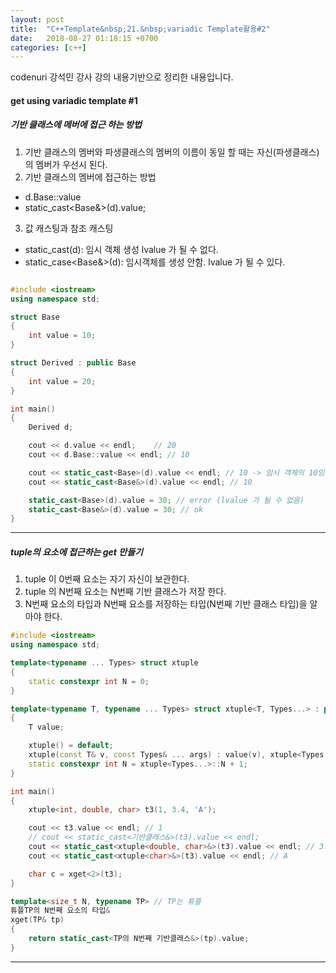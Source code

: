 ```yaml
---
layout: post
title:  "C++Template&nbsp;21.&nbsp;variadic Template활용#2"
date:   2018-08-27 01:18:15 +0700
categories: [c++]
---
```


codenuri 강석민 강사 강의 내용기반으로 정리한 내용입니다.

#### get using variadic template #1

##### 기반 클래스에 메버에 접근 하는 방법

1. 기반 클래스의 멤버와 파생클래스의 멤버의 이름이 동일 할 때는 자신(파생클래스)의 멤버가 우선시 된다.
2. 기반 클래스의 멤버에 접근하는 방법
- d.Base::value
- static_cast<Base&>(d).value;
3. 값 캐스팅과 참조 캐스팅
- static_cast<Base>(d): 임시 객체 생성 lvalue 가 될 수 없다.
- static_case<Base&>(d): 임시객체를 생성 안함. lvalue 가 될 수 있다.

``` cpp

#include <iostream>
using namespace std;

struct Base
{
	int value = 10;
}

struct Derived : public Base
{
	int value = 20;
}

int main()
{
	Derived d;

	cout << d.value << endl;	// 20
	cout << d.Base::value << endl; // 10

	cout << static_cast<Base>(d).value << endl; // 10 -> 임시 객체의 10임
	cout << static_cast<Base&>(d).value << endl; // 10

	static_cast<Base>(d).value = 30; // error (lvalue 가 될 수 없음)
	static_cast<Base&>(d).value = 30; // ok
}

```

---

##### tuple의 요소에 접근하는 get 만들기

1. tuple 이 0번째 요소는 자기 자신이 보관한다.
2. tuple 의 N번째 요소는 N번째 기반 클래스가 저장 한다.
3. N번째 요소의 타입과 N번째 요소를 저장하는 타입(N번째 기반 클래스 타입)을 알아야 한다.

``` cpp
#include <iostream>
using namespace std;

template<typename ... Types> struct xtuple
{
	static constexpr int N = 0;
}

template<typename T, typename ... Types> struct xtuple<T, Types...> : public xtuple<Types...>
{
	T value;

	xtuple() = default;
	xtuple(const T& v, const Types& ... args) : value(v), xtuple<Types...>(args...) {}
	static constexpr int N = xtuple<Types...>::N + 1;
}

int main()
{
	xtuple<int, double, char> t3(1, 3.4, 'A');

	cout << t3.value << endl; // 1
	// cout << static_cast<기반클래스&>(t3).value << endl;
	cout << static_cast<xtuple<double, char>&>(t3).value << endl; // 3.4
	cout << static_cast<xtuple<char>&>(t3).value << endl; // A

	char c = xget<2>(t3);
}

template<size_t N, typename TP> // TP는 튜플
튜플TP의 N번째 요소의 타입&
xget(TP& tp)
{
	return static_cast<TP의 N번째 기반클래스&>(tp).value;
}

```

---

